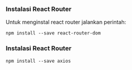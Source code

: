 ### Instalasi React Router

Untuk menginstal react router jalankan perintah:

`npm install --save react-router-dom`

### Instalasi React Router

`npm install --save axios`

